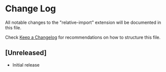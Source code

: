 # Change Log

All notable changes to the "relative-import" extension will be documented in this file.

Check [Keep a Changelog](http://keepachangelog.com/) for recommendations on how to structure this file.

## [Unreleased]

- Initial release